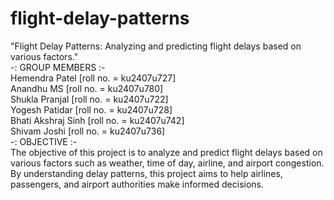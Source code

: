 # flight-delay-patterns
"Flight Delay Patterns: Analyzing and predicting flight delays based on various factors."
<br>
-: GROUP MEMBERS :-
<br>
Hemendra Patel [roll no. = ku2407u727]
<br>
Anandhu MS [roll no. = ku2407u780]
<br>
Shukla Pranjal [roll no. = ku2407u722]
<br>
Yogesh Patidar [roll no. = ku2407u728]
<br>
Bhati Akshraj Sinh [roll no. = ku2407u742]
<br>
Shivam Joshi [roll no. = ku2407u736]
<br>
-: OBJECTIVE :-
<br>
The objective of this project is to analyze and predict flight delays based on various factors such as weather, time of day, airline, and airport congestion. By understanding delay patterns, this project aims to help airlines, passengers, and airport authorities make informed decisions.
<br>



